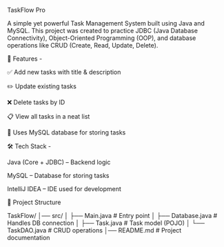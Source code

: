 TaskFlow Pro

A simple yet powerful Task Management System built using Java and MySQL.
This project was created to practice JDBC (Java Database Connectivity), Object-Oriented Programming (OOP), and database operations like CRUD (Create, Read, Update, Delete).

🚀 Features - 

✅ Add new tasks with title & description

✏️ Update existing tasks

❌ Delete tasks by ID

📋 View all tasks in a neat list

💾 Uses MySQL database for storing tasks

🛠️ Tech Stack - 

Java (Core + JDBC) – Backend logic

MySQL – Database for storing tasks

IntelliJ IDEA – IDE used for development

📂 Project Structure

TaskFlow/
│── src/
│   ├── Main.java         # Entry point
│   ├── Database.java     # Handles DB connection
│   ├── Task.java         # Task model (POJO)
│   └── TaskDAO.java      # CRUD operations
│── README.md             # Project documentation
